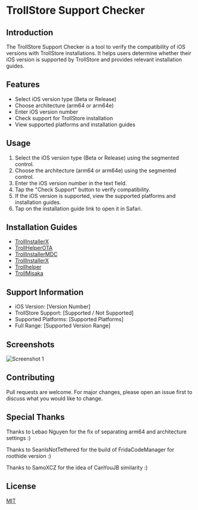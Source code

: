 # TrollStore Support Checker

## Introduction
The TrollStore Support Checker is a tool to verify the compatibility of iOS versions with TrollStore installations. It helps users determine whether their iOS version is supported by TrollStore and provides relevant installation guides.

## Features
- Select iOS version type (Beta or Release)
- Choose architecture (arm64 or arm64e)
- Enter iOS version number
- Check support for TrollStore installation
- View supported platforms and installation guides

## Usage
1. Select the iOS version type (Beta or Release) using the segmented control.
2. Choose the architecture (arm64 or arm64e) using the segmented control.
3. Enter the iOS version number in the text field.
4. Tap the "Check Support" button to verify compatibility.
5. If the iOS version is supported, view the supported platforms and installation guides.
6. Tap on the installation guide link to open it in Safari.

## Installation Guides
- [TrollInstallerX](https://ios.cfw.guide/installing-trollstore-trollinstallerx)
- [TrollHelperOTA](https://ios.cfw.guide/installing-trollstore-trollhelperota)
- [TrollInstallerMDC](https://ios.cfw.guide/installing-trollstore-trollinstallermdc)
- [TrollInstallerX](https://ios.cfw.guide/installing-trollstore-trollinstallerx)
- [Trollhelper](https://ios.cfw.guide/installing-trollstore-trollhelper)
- [TrollMisaka](https://ios.cfw.guide/installing-trollstore-trollmisaka)

## Support Information
- iOS Version: [Version Number]
- TrollStore Support: [Supported / Not Supported]
- Supported Platforms: [Supported Platforms]
- Full Range: [Supported Version Range]

## Screenshots
![Screenshot 1](https://github.com/speedyfriend433/TSChecker/assets/171631703/d1540d5b-6d61-468e-ac12-2fcc1aa7431b)

## Contributing
Pull requests are welcome. For major changes, please open an issue first to discuss what you would like to change.

## Special Thanks
Thanks to Lebao Nguyen for the fix of separating arm64 and architecture settings :)

Thanks to SeanIsNotTethered for the build of FridaCodeManager for roothide version :)

Thanks to SamoXCZ for the idea of CanYouJB similarity :)

## License
[MIT](https://choosealicense.com/licenses/mit/)
